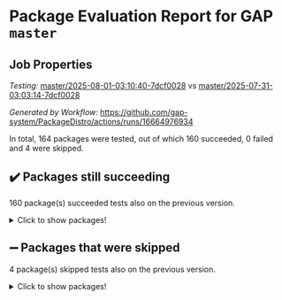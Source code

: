 # Package Evaluation Report for GAP `master`

## Job Properties

*Testing:* [master/2025-08-01-03:10:40-7dcf0028](https://github.com/gap-system/PackageDistro/blob/data/reports/master/2025-08-01-03:10:40-7dcf0028) vs [master/2025-07-31-03:03:14-7dcf0028](https://github.com/gap-system/PackageDistro/blob/data/reports/master/2025-07-31-03:03:14-7dcf0028)

*Generated by Workflow:* https://github.com/gap-system/PackageDistro/actions/runs/16664976934

In total, 164 packages were tested, out of which 160 succeeded, 0 failed and 4 were skipped.

## :heavy_check_mark: Packages still succeeding

160 package(s) succeeded tests also on the previous version.
<details><summary>Click to show packages!</summary>

- 4ti2interface 2024.11-01 [(success)](https://github.com/gap-system/PackageDistro/actions/runs/16664976934/job/47169695228)
- ace 5.7.0 [(success)](https://github.com/gap-system/PackageDistro/actions/runs/16664976934/job/47169695222)
- aclib 1.3.2 [(success)](https://github.com/gap-system/PackageDistro/actions/runs/16664976934/job/47169695226)
- agt 0.3.1 [(success)](https://github.com/gap-system/PackageDistro/actions/runs/16664976934/job/47169695218)
- alco 1.1.1 [(success)](https://github.com/gap-system/PackageDistro/actions/runs/16664976934/job/47169695225)
- alnuth 3.2.1 [(success)](https://github.com/gap-system/PackageDistro/actions/runs/16664976934/job/47169695217)
- anupq 3.3.1 [(success)](https://github.com/gap-system/PackageDistro/actions/runs/16664976934/job/47169695308)
- atlasrep 2.1.9 [(success)](https://github.com/gap-system/PackageDistro/actions/runs/16664976934/job/47169695311)
- autodoc 2025.05.09 [(success)](https://github.com/gap-system/PackageDistro/actions/runs/16664976934/job/47169695344)
- automata 1.16 [(success)](https://github.com/gap-system/PackageDistro/actions/runs/16664976934/job/47169695306)
- automgrp 1.3.3 [(success)](https://github.com/gap-system/PackageDistro/actions/runs/16664976934/job/47169695251)
- autpgrp 1.11.1 [(success)](https://github.com/gap-system/PackageDistro/actions/runs/16664976934/job/47169695258)
- cap 2025.07-08 [(success)](https://github.com/gap-system/PackageDistro/actions/runs/16664976934/job/47169695245)
- caratinterface 2.3.7 [(success)](https://github.com/gap-system/PackageDistro/actions/runs/16664976934/job/47169695281)
- cddinterface 2025.06.24 [(success)](https://github.com/gap-system/PackageDistro/actions/runs/16664976934/job/47169695310)
- circle 1.6.6 [(success)](https://github.com/gap-system/PackageDistro/actions/runs/16664976934/job/47169695279)
- classicpres 1.22 [(success)](https://github.com/gap-system/PackageDistro/actions/runs/16664976934/job/47169695260)
- cohomolo 1.6.11 [(success)](https://github.com/gap-system/PackageDistro/actions/runs/16664976934/job/47169695318)
- congruence 1.2.7 [(success)](https://github.com/gap-system/PackageDistro/actions/runs/16664976934/job/47169695302)
- corefreesub 0.6 [(success)](https://github.com/gap-system/PackageDistro/actions/runs/16664976934/job/47169695255)
- corelg 1.57 [(success)](https://github.com/gap-system/PackageDistro/actions/runs/16664976934/job/47169695295)
- crime 1.6 [(success)](https://github.com/gap-system/PackageDistro/actions/runs/16664976934/job/47169695265)
- crisp 1.4.6 [(success)](https://github.com/gap-system/PackageDistro/actions/runs/16664976934/job/47169695239)
- crypting 0.10.6 [(success)](https://github.com/gap-system/PackageDistro/actions/runs/16664976934/job/47169695250)
- cryst 4.1.29 [(success)](https://github.com/gap-system/PackageDistro/actions/runs/16664976934/job/47169695253)
- crystcat 1.1.10 [(success)](https://github.com/gap-system/PackageDistro/actions/runs/16664976934/job/47169695298)
- ctbllib 1.3.11 [(success)](https://github.com/gap-system/PackageDistro/actions/runs/16664976934/job/47169695272)
- cubefree 1.20 [(success)](https://github.com/gap-system/PackageDistro/actions/runs/16664976934/job/47169695268)
- curlinterface 2.4.2 [(success)](https://github.com/gap-system/PackageDistro/actions/runs/16664976934/job/47169695274)
- cvec 2.8.4 [(success)](https://github.com/gap-system/PackageDistro/actions/runs/16664976934/job/47169695263)
- datastructures 0.3.3 [(success)](https://github.com/gap-system/PackageDistro/actions/runs/16664976934/job/47169695270)
- deepthought 1.0.9 [(success)](https://github.com/gap-system/PackageDistro/actions/runs/16664976934/job/47169695315)
- design 1.8.2 [(success)](https://github.com/gap-system/PackageDistro/actions/runs/16664976934/job/47169695280)
- difsets 2.3.1 [(success)](https://github.com/gap-system/PackageDistro/actions/runs/16664976934/job/47169695332)
- digraphs 1.10.0 [(success)](https://github.com/gap-system/PackageDistro/actions/runs/16664976934/job/47169695313)
- edim 1.3.8 [(success)](https://github.com/gap-system/PackageDistro/actions/runs/16664976934/job/47169695267)
- example 4.4.1 [(success)](https://github.com/gap-system/PackageDistro/actions/runs/16664976934/job/47169695305)
- examplesforhomalg 2023.10-01 [(success)](https://github.com/gap-system/PackageDistro/actions/runs/16664976934/job/47169695290)
- factint 1.6.3 [(success)](https://github.com/gap-system/PackageDistro/actions/runs/16664976934/job/47169695293)
- ferret 1.0.14 [(success)](https://github.com/gap-system/PackageDistro/actions/runs/16664976934/job/47169695373)
- fga 1.5.0 [(success)](https://github.com/gap-system/PackageDistro/actions/runs/16664976934/job/47169695294)
- fining 1.5.6 [(success)](https://github.com/gap-system/PackageDistro/actions/runs/16664976934/job/47169695314)
- float 1.0.7 [(success)](https://github.com/gap-system/PackageDistro/actions/runs/16664976934/job/47169695303)
- format 1.4.4 [(success)](https://github.com/gap-system/PackageDistro/actions/runs/16664976934/job/47169695326)
- forms 1.2.13 [(success)](https://github.com/gap-system/PackageDistro/actions/runs/16664976934/job/47169695301)
- fplsa 1.2.6 [(success)](https://github.com/gap-system/PackageDistro/actions/runs/16664976934/job/47169695336)
- fr 2.4.13 [(success)](https://github.com/gap-system/PackageDistro/actions/runs/16664976934/job/47169695319)
- francy 2.0.3 [(success)](https://github.com/gap-system/PackageDistro/actions/runs/16664976934/job/47169695324)
- fwtree 1.3 [(success)](https://github.com/gap-system/PackageDistro/actions/runs/16664976934/job/47169695316)
- gapdoc 1.6.7 [(success)](https://github.com/gap-system/PackageDistro/actions/runs/16664976934/job/47169695343)
- gauss 2024.11-01 [(success)](https://github.com/gap-system/PackageDistro/actions/runs/16664976934/job/47169695327)
- gaussforhomalg 2024.08-01 [(success)](https://github.com/gap-system/PackageDistro/actions/runs/16664976934/job/47169695338)
- gbnp 1.1.0 [(success)](https://github.com/gap-system/PackageDistro/actions/runs/16664976934/job/47169695337)
- generalizedmorphismsforcap 2025.07-01 [(success)](https://github.com/gap-system/PackageDistro/actions/runs/16664976934/job/47169695355)
- genss 1.6.9 [(success)](https://github.com/gap-system/PackageDistro/actions/runs/16664976934/job/47169695370)
- gradedmodules 2024.12-01 [(success)](https://github.com/gap-system/PackageDistro/actions/runs/16664976934/job/47169695353)
- gradedringforhomalg 2024.07-01 [(success)](https://github.com/gap-system/PackageDistro/actions/runs/16664976934/job/47169695331)
- grape 4.9.2 [(success)](https://github.com/gap-system/PackageDistro/actions/runs/16664976934/job/47169695333)
- groupoids 1.78 [(success)](https://github.com/gap-system/PackageDistro/actions/runs/16664976934/job/47169695346)
- grpconst 2.6.5 [(success)](https://github.com/gap-system/PackageDistro/actions/runs/16664976934/job/47169695328)
- guarana 0.96.3 [(success)](https://github.com/gap-system/PackageDistro/actions/runs/16664976934/job/47169695348)
- guava 3.20 [(success)](https://github.com/gap-system/PackageDistro/actions/runs/16664976934/job/47169695352)
- hap 1.70 [(success)](https://github.com/gap-system/PackageDistro/actions/runs/16664976934/job/47169695350)
- hapcryst 0.1.15 [(success)](https://github.com/gap-system/PackageDistro/actions/runs/16664976934/job/47169695345)
- hecke 1.5.4 [(success)](https://github.com/gap-system/PackageDistro/actions/runs/16664976934/job/47169695354)
- help 4.0 [(success)](https://github.com/gap-system/PackageDistro/actions/runs/16664976934/job/47169695339)
- homalg 2024.01-01 [(success)](https://github.com/gap-system/PackageDistro/actions/runs/16664976934/job/47169695360)
- homalgtocas 2023.11-01 [(success)](https://github.com/gap-system/PackageDistro/actions/runs/16664976934/job/47169695364)
- ibnp 0.15 [(success)](https://github.com/gap-system/PackageDistro/actions/runs/16664976934/job/47169695368)
- idrel 2.48 [(success)](https://github.com/gap-system/PackageDistro/actions/runs/16664976934/job/47169695367)
- images 1.3.3 [(success)](https://github.com/gap-system/PackageDistro/actions/runs/16664976934/job/47169695358)
- inducereduce 1.1 [(success)](https://github.com/gap-system/PackageDistro/actions/runs/16664976934/job/47169695369)
- intpic 0.4.0 [(success)](https://github.com/gap-system/PackageDistro/actions/runs/16664976934/job/47169695371)
- io 4.9.3 [(success)](https://github.com/gap-system/PackageDistro/actions/runs/16664976934/job/47169695361)
- io_forhomalg 2023.02-04 [(success)](https://github.com/gap-system/PackageDistro/actions/runs/16664976934/job/47169695362)
- irredsol 1.4.4 [(success)](https://github.com/gap-system/PackageDistro/actions/runs/16664976934/job/47169695388)
- json 2.2.3 [(success)](https://github.com/gap-system/PackageDistro/actions/runs/16664976934/job/47169695356)
- jupyterkernel 1.5.1 [(success)](https://github.com/gap-system/PackageDistro/actions/runs/16664976934/job/47169695375)
- jupyterviz 1.5.6 [(success)](https://github.com/gap-system/PackageDistro/actions/runs/16664976934/job/47169695359)
- kan 1.37 [(success)](https://github.com/gap-system/PackageDistro/actions/runs/16664976934/job/47169695376)
- kbmag 1.5.11 [(success)](https://github.com/gap-system/PackageDistro/actions/runs/16664976934/job/47169695372)
- laguna 3.9.7 [(success)](https://github.com/gap-system/PackageDistro/actions/runs/16664976934/job/47169695366)
- liealgdb 2.2.1 [(success)](https://github.com/gap-system/PackageDistro/actions/runs/16664976934/job/47169695379)
- liepring 2.9.1 [(success)](https://github.com/gap-system/PackageDistro/actions/runs/16664976934/job/47169695378)
- liering 2.4.2 [(success)](https://github.com/gap-system/PackageDistro/actions/runs/16664976934/job/47169695363)
- linearalgebraforcap 2025.07-03 [(success)](https://github.com/gap-system/PackageDistro/actions/runs/16664976934/job/47169695414)
- lins 0.9 [(success)](https://github.com/gap-system/PackageDistro/actions/runs/16664976934/job/47169695389)
- localizeringforhomalg 2023.10-01 [(success)](https://github.com/gap-system/PackageDistro/actions/runs/16664976934/job/47169695384)
- loops 3.4.4 [(success)](https://github.com/gap-system/PackageDistro/actions/runs/16664976934/job/47169695401)
- lpres 1.1.1 [(success)](https://github.com/gap-system/PackageDistro/actions/runs/16664976934/job/47169695382)
- majoranaalgebras 1.5.2 [(success)](https://github.com/gap-system/PackageDistro/actions/runs/16664976934/job/47169695380)
- mapclass 1.4.6 [(success)](https://github.com/gap-system/PackageDistro/actions/runs/16664976934/job/47169695418)
- matgrp 0.71 [(success)](https://github.com/gap-system/PackageDistro/actions/runs/16664976934/job/47169695400)
- matricesforhomalg 2024.11-02 [(success)](https://github.com/gap-system/PackageDistro/actions/runs/16664976934/job/47169695390)
- modisom 3.0.0 [(success)](https://github.com/gap-system/PackageDistro/actions/runs/16664976934/job/47169695419)
- modulepresentationsforcap 2025.06-02 [(success)](https://github.com/gap-system/PackageDistro/actions/runs/16664976934/job/47169695393)
- modules 2024.12-01 [(success)](https://github.com/gap-system/PackageDistro/actions/runs/16664976934/job/47169695385)
- monoidalcategories 2025.07-06 [(success)](https://github.com/gap-system/PackageDistro/actions/runs/16664976934/job/47169695386)
- nconvex 2024.12-01 [(success)](https://github.com/gap-system/PackageDistro/actions/runs/16664976934/job/47169695381)
- nilmat 1.4.2 [(success)](https://github.com/gap-system/PackageDistro/actions/runs/16664976934/job/47169695402)
- nock 1.5 [(success)](https://github.com/gap-system/PackageDistro/actions/runs/16664976934/job/47169695456)
- normalizinterface 1.4.1 [(success)](https://github.com/gap-system/PackageDistro/actions/runs/16664976934/job/47169695406)
- nq 2.5.11 [(success)](https://github.com/gap-system/PackageDistro/actions/runs/16664976934/job/47169695417)
- numericalsgps 1.4.0 [(success)](https://github.com/gap-system/PackageDistro/actions/runs/16664976934/job/47169695436)
- openmath 11.5.3 [(success)](https://github.com/gap-system/PackageDistro/actions/runs/16664976934/job/47169695447)
- orb 5.0.1 [(success)](https://github.com/gap-system/PackageDistro/actions/runs/16664976934/job/47169695415)
- packagemanager 1.6.3 [(success)](https://github.com/gap-system/PackageDistro/actions/runs/16664976934/job/47169695440)
- patternclass 2.4.5 [(success)](https://github.com/gap-system/PackageDistro/actions/runs/16664976934/job/47169695408)
- permut 2.0.5 [(success)](https://github.com/gap-system/PackageDistro/actions/runs/16664976934/job/47169695435)
- polenta 1.3.11 [(success)](https://github.com/gap-system/PackageDistro/actions/runs/16664976934/job/47169695422)
- polymaking 0.8.7 [(success)](https://github.com/gap-system/PackageDistro/actions/runs/16664976934/job/47169695424)
- primgrp 3.4.4 [(success)](https://github.com/gap-system/PackageDistro/actions/runs/16664976934/job/47169695410)
- profiling 2.6.2 [(success)](https://github.com/gap-system/PackageDistro/actions/runs/16664976934/job/47169695413)
- qdistrnd 0.9.5 [(success)](https://github.com/gap-system/PackageDistro/actions/runs/16664976934/job/47169695405)
- qpa 1.35 [(success)](https://github.com/gap-system/PackageDistro/actions/runs/16664976934/job/47169695449)
- quagroup 1.8.4 [(success)](https://github.com/gap-system/PackageDistro/actions/runs/16664976934/job/47169695443)
- radiroot 2.9 [(success)](https://github.com/gap-system/PackageDistro/actions/runs/16664976934/job/47169695451)
- rcwa 4.7.1 [(success)](https://github.com/gap-system/PackageDistro/actions/runs/16664976934/job/47169695434)
- rds 1.8 [(success)](https://github.com/gap-system/PackageDistro/actions/runs/16664976934/job/47169695428)
- recog 1.4.4 [(success)](https://github.com/gap-system/PackageDistro/actions/runs/16664976934/job/47169695409)
- repndecomp 1.3.0 [(success)](https://github.com/gap-system/PackageDistro/actions/runs/16664976934/job/47169695420)
- repsn 3.1.2 [(success)](https://github.com/gap-system/PackageDistro/actions/runs/16664976934/job/47169695445)
- resclasses 4.7.3 [(success)](https://github.com/gap-system/PackageDistro/actions/runs/16664976934/job/47169695412)
- ringsforhomalg 2024.11-02 [(success)](https://github.com/gap-system/PackageDistro/actions/runs/16664976934/job/47169695423)
- sco 2023.08-01 [(success)](https://github.com/gap-system/PackageDistro/actions/runs/16664976934/job/47169695439)
- scscp 2.4.3 [(success)](https://github.com/gap-system/PackageDistro/actions/runs/16664976934/job/47169695430)
- semigroups 5.5.3 [(success)](https://github.com/gap-system/PackageDistro/actions/runs/16664976934/job/47169695421)
- sglppow 2.4 [(success)](https://github.com/gap-system/PackageDistro/actions/runs/16664976934/job/47169695438)
- sgpviz 0.999.6 [(success)](https://github.com/gap-system/PackageDistro/actions/runs/16664976934/job/47169695458)
- simpcomp 2.1.14 [(success)](https://github.com/gap-system/PackageDistro/actions/runs/16664976934/job/47169695432)
- singular 2024.06.03 [(success)](https://github.com/gap-system/PackageDistro/actions/runs/16664976934/job/47169695450)
- sl2reps 1.1 [(success)](https://github.com/gap-system/PackageDistro/actions/runs/16664976934/job/47169695429)
- sla 1.6.2 [(success)](https://github.com/gap-system/PackageDistro/actions/runs/16664976934/job/47169695455)
- smallantimagmas 0.4.1 [(success)](https://github.com/gap-system/PackageDistro/actions/runs/16664976934/job/47169695460)
- smallgrp 1.5.4 [(success)](https://github.com/gap-system/PackageDistro/actions/runs/16664976934/job/47169695462)
- smallsemi 0.7.2 [(success)](https://github.com/gap-system/PackageDistro/actions/runs/16664976934/job/47169695470)
- sonata 2.9.6 [(success)](https://github.com/gap-system/PackageDistro/actions/runs/16664976934/job/47169695491)
- sophus 1.27 [(success)](https://github.com/gap-system/PackageDistro/actions/runs/16664976934/job/47169695459)
- sotgrps 1.3 [(success)](https://github.com/gap-system/PackageDistro/actions/runs/16664976934/job/47169695471)
- spinsym 1.5.2 [(success)](https://github.com/gap-system/PackageDistro/actions/runs/16664976934/job/47169695454)
- standardff 1.0 [(success)](https://github.com/gap-system/PackageDistro/actions/runs/16664976934/job/47169695452)
- symbcompcc 1.3.2 [(success)](https://github.com/gap-system/PackageDistro/actions/runs/16664976934/job/47169695468)
- thelma 1.3 [(success)](https://github.com/gap-system/PackageDistro/actions/runs/16664976934/job/47169695464)
- tomlib 1.2.11 [(success)](https://github.com/gap-system/PackageDistro/actions/runs/16664976934/job/47169695480)
- toolsforhomalg 2025.05-01 [(success)](https://github.com/gap-system/PackageDistro/actions/runs/16664976934/job/47169695466)
- toric 1.9.6 [(success)](https://github.com/gap-system/PackageDistro/actions/runs/16664976934/job/47169695484)
- transgrp 3.6.5 [(success)](https://github.com/gap-system/PackageDistro/actions/runs/16664976934/job/47169695465)
- typeset 1.2.3 [(success)](https://github.com/gap-system/PackageDistro/actions/runs/16664976934/job/47169695489)
- ugaly 4.1.3 [(success)](https://github.com/gap-system/PackageDistro/actions/runs/16664976934/job/47169695457)
- unipot 1.6 [(success)](https://github.com/gap-system/PackageDistro/actions/runs/16664976934/job/47169695477)
- unitlib 5.0.0 [(success)](https://github.com/gap-system/PackageDistro/actions/runs/16664976934/job/47169695463)
- utils 0.89 [(success)](https://github.com/gap-system/PackageDistro/actions/runs/16664976934/job/47169695476)
- uuid 0.7 [(success)](https://github.com/gap-system/PackageDistro/actions/runs/16664976934/job/47169695487)
- walrus 0.9991 [(success)](https://github.com/gap-system/PackageDistro/actions/runs/16664976934/job/47169695467)
- wedderga 4.11.1 [(success)](https://github.com/gap-system/PackageDistro/actions/runs/16664976934/job/47169695482)
- wpe 0.8 [(success)](https://github.com/gap-system/PackageDistro/actions/runs/16664976934/job/47169695475)
- xmod 2.95 [(success)](https://github.com/gap-system/PackageDistro/actions/runs/16664976934/job/47169695488)
- xmodalg 1.32 [(success)](https://github.com/gap-system/PackageDistro/actions/runs/16664976934/job/47169695474)
- yangbaxter 0.10.7 [(success)](https://github.com/gap-system/PackageDistro/actions/runs/16664976934/job/47169695500)
- zeromqinterface 0.17 [(success)](https://github.com/gap-system/PackageDistro/actions/runs/16664976934/job/47169695485)
</details>

## :heavy_minus_sign: Packages that were skipped

4 package(s) skipped tests also on the previous version.
<details><summary>Click to show packages!</summary>

- browse 1.8.21 [(skipped)](https://github.com/gap-system/PackageDistro/actions/runs/16664976934/job/47169346267)
- itc 1.5.1 [(skipped)](https://github.com/gap-system/PackageDistro/actions/runs/16664976934/job/47169346267)
- polycyclic 2.16 [(skipped)](https://github.com/gap-system/PackageDistro/actions/runs/16664976934/job/47169346267)
- xgap 4.32 [(skipped)](https://github.com/gap-system/PackageDistro/actions/runs/16664976934/job/47169346267)
</details>


